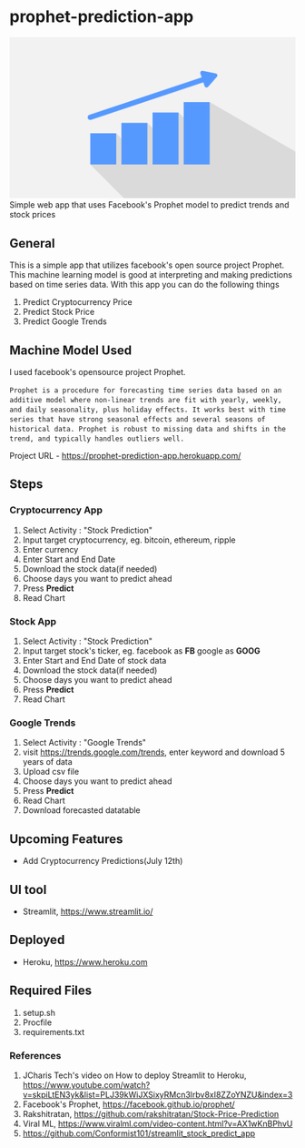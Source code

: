 # prophet-prediction-app

![alt text](https://github.com/serlaluz/prophet-prediction-app/blob/master/graph.png?raw=true)
Simple web app that uses Facebook's Prophet model to predict trends and stock prices

## General 
This is a simple app that utilizes facebook's open source project Prophet. This machine learning model is good at interpreting and making predictions based on time series data. With this app you can do the following things

1. Predict Cryptocurrency Price
2. Predict Stock Price
3. Predict Google Trends


## Machine Model Used

I used facebook's opensource project Prophet. 

```Prophet is a procedure for forecasting time series data based on an additive model where non-linear trends are fit with yearly, weekly, and daily seasonality, plus holiday effects. It works best with time series that have strong seasonal effects and several seasons of historical data. Prophet is robust to missing data and shifts in the trend, and typically handles outliers well.```

Project URL - https://prophet-prediction-app.herokuapp.com/

## Steps

### Cryptocurrency App
1. Select Activity : "Stock Prediction" 
2. Input target cryptocurrency, eg. bitcoin, ethereum, ripple
3. Enter currency
4. Enter Start and End Date
5. Download the stock data(if needed)
6. Choose days you want to predict ahead
7. Press **Predict**
8. Read Chart

### Stock App
1. Select Activity : "Stock Prediction" 
2. Input target stock's ticker, eg. facebook as **FB** google as **GOOG**
3. Enter Start and End Date of stock data
4. Download the stock data(if needed)
5. Choose days you want to predict ahead
6. Press **Predict**
7. Read Chart

### Google Trends
1. Select Activity : "Google Trends"
2. visit https://trends.google.com/trends, enter keyword and download 5 years of data
3. Upload csv file
4. Choose days you want to predict ahead
5. Press **Predict**
6. Read Chart
7. Download forecasted datatable

## Upcoming Features
* Add Cryptocurrency Predictions(July 12th)

## UI tool
* Streamlit, https://www.streamlit.io/

## Deployed
* Heroku, https://www.heroku.com

## Required Files
1. setup.sh
2. Procfile
3. requirements.txt

### References
1. JCharis Tech's video on How to deploy Streamlit to Heroku, https://www.youtube.com/watch?v=skpiLtEN3yk&list=PLJ39kWiJXSixyRMcn3lrbv8xI8ZZoYNZU&index=3
2. Facebook's Prophet, https://facebook.github.io/prophet/
3. Rakshitratan, https://github.com/rakshitratan/Stock-Price-Prediction
4. Viral ML, https://www.viralml.com/video-content.html?v=AX1wKnBPhvU
5. https://github.com/Conformist101/streamlit_stock_predict_app

